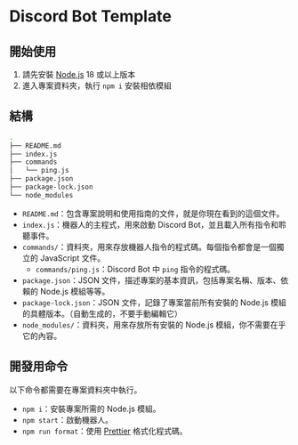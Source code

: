 # Discord Bot Template

## 開始使用

1. 請先安裝 [Node.js](https://nodejs.org/) 18 或以上版本
2. 進入專案資料夾，執行 `npm i` 安裝相依模組

## 結構

```bash
.
├── README.md
├── index.js
├── commands
│   └── ping.js
├── package.json
├── package-lock.json
└── node_modules
```

- `README.md`：包含專案說明和使用指南的文件，就是你現在看到的這個文件。
- `index.js`：機器人的主程式，用來啟動 Discord Bot，並且載入所有指令和聆聽事件。
- `commands/`：資料夾，用來存放機器人指令的程式碼。每個指令都會是一個獨立的 JavaScript 文件。
  - `commands/ping.js`：Discord Bot 中 `ping` 指令的程式碼。
- `package.json`：JSON 文件，描述專案的基本資訊，包括專案名稱、版本、依賴的 Node.js 模組等等。
- `package-lock.json`：JSON 文件，記錄了專案當前所有安裝的 Node.js 模組的具體版本。（自動生成的，不要手動編輯它）
- `node_modules/`：資料夾，用來存放所有安裝的 Node.js 模組，你不需要在乎它的內容。

## 開發用命令

以下命令都需要在專案資料夾中執行。

- `npm i`：安裝專案所需的 Node.js 模組。
- `npm start`：啟動機器人。
- `npm run format`：使用 [Prettier](https://prettier.io/) 格式化程式碼。
